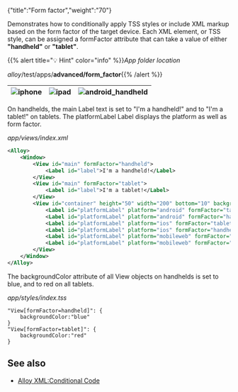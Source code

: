 {"title":"Form factor","weight":"70"}

Demonstrates how to conditionally apply TSS styles or include XML markup based on the form factor of the target device. Each XML element, or TSS style, can be assigned a formFactor attribute that can take a value of either **"handheld"** or **"tablet"**.

{{% alert title="💡 Hint" color="info" %}}*App folder location*

_alloy_/test/apps/**advanced/form\_factor**{{% /alert %}}

| ![iphone](/Images/appc/download/attachments/41845659/iphone.png) | ![ipad](/Images/appc/download/attachments/41845659/ipad.png) | ![android_handheld](/Images/appc/download/attachments/41845659/android_handheld.png) |
| --- | --- | --- |

On handhelds, the main Label text is set to "I'm a handheld!" and to "I'm a tablet!" on tablets. The platformLabel Label displays the platform as well as form factor.

*app/views/index.xml*

```xml
<Alloy>
    <Window>
        <View id="main" formFactor="handheld">
            <Label id="label">I'm a handheld!</Label>
        </View>
        <View id="main" formFactor="tablet">
            <Label id="label">I'm a tablet!</Label>
        </View>
        <View id="container" height="50" width="200" bottom="10" backgroundColor="#cdcdcd">
            <Label id="platformLabel" platform="android" formFactor="tablet">android tablet</Label>
            <Label id="platformLabel" platform="android" formFactor="handheld">android handheld</Label>
            <Label id="platformLabel" platform="ios" formFactor="tablet">ipad</Label>
            <Label id="platformLabel" platform="ios" formFactor="handheld">iphone</Label>
            <Label id="platformLabel" platform="mobileweb" formFactor="tablet">mobileweb tablet</Label>
            <Label id="platformLabel" platform="mobileweb" formFactor="handheld">mobileweb handheld</Label>
        </View>
    </Window>
</Alloy>
```

The backgroundColor attribute of all View objects on handhelds is set to blue, and to red on all tablets.

*app/styles/index.tss*

```
"View[formFactor=handheld]": {
    backgroundColor:"blue"
}
"View[formFactor=tablet]": {
    backgroundColor:"red"
}
```

## See also

* [Alloy XML:Conditional Code](/docs/appc/Alloy_Framework/Alloy_Guide/Alloy_Views/Alloy_XML_Markup/#conditional-code)
